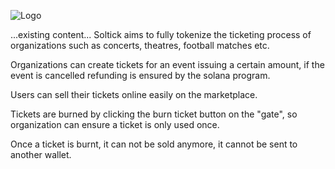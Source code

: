 ![Logo](/logo.png)

...existing content...
Soltick aims to fully tokenize the ticketing process of organizations such as concerts, theatres, football matches etc.

Organizations can create tickets for an event issuing a certain amount, if the event is cancelled refunding is ensured by the solana program.

Users can sell their tickets online easily on the marketplace.

Tickets are burned by clicking the burn ticket button on the "gate", so organization can ensure a ticket is only used once.

Once a ticket is burnt, it can not be sold anymore, it cannot be sent to another wallet.
